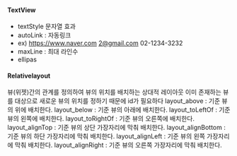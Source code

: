 

#### TextView
- textStyle 문자열 효과
- autoLink : 자동링크 
- ex) https://www.naver.com 2@gmail.com 02-1234-3232
- maxLine : 최대 라인수
- ellipas

#### Relativelayout
뷰(위젯)간의 관계를 정의하여 뷰의 위치를 배치하는 상대적 레이아웃
이미 존재하는 뷰를 대상으로 새로운 뷰의 위치를 정하기 때문에 id가 필요하다
layout_above : 기준 뷰의 위에 배치한다.
layout_below : 기준 뷰의 아래에 배치한다.
layout_toLeftOf : 기준 뷰의 왼쪽에 배치한다.
layout_toRightOf : 기준 뷰의 오른쪽에 배치한다.
layout_alignTop : 기준 뷰의 상단 가장자리에 막춰 배치한다.
layout_alignBottom : 기준 뷰의 하단 가장자리에 막춰 배치한다.
layout_alignLeft : 기준 뷰의 왼쪽 가장자리에 막춰 배치한다.
layout_alignRight : 기준 뷰의 오른쪽 가장자리에 막춰 배치한다.

